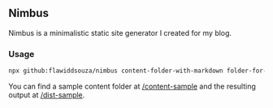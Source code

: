 ## Nimbus

Nimbus is a minimalistic static site generator I created for my blog.

### Usage
```bash
npx github:flawiddsouza/nimbus content-folder-with-markdown folder-for-generated-html
```

You can find a sample content folder at [/content-sample](/content-sample) and the resulting output at [/dist-sample](/dist-sample).
